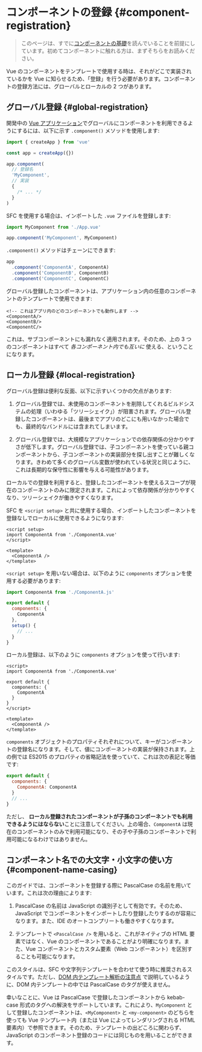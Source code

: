 # コンポーネントの登録 {#component-registration}

> このページは、すでに[コンポーネントの基礎](/guide/essentials/component-basics)を読んでいることを前提にしています。初めてコンポーネントに触れる方は、まずそちらをお読みください。

<VueSchoolLink href="https://vueschool.io/lessons/vue-3-global-vs-local-vue-components" title="コンポーネントの登録について学ぶ Vue.js の無料レッスン"/>

Vue のコンポーネントをテンプレートで使用する時は、それがどこで実装されているかを Vue に知らせるため、「登録」を行う必要があります。コンポーネントの登録方法には、グローバルとローカルの 2 つがあります。

## グローバル登録 {#global-registration}

開発中の [Vue アプリケーション](/guide/essentials/application)でグローバルにコンポーネントを利用できるようにするには、以下に示す `.component()` メソッドを使用します:

```js
import { createApp } from 'vue'

const app = createApp({})

app.component(
  // 登録名
  'MyComponent',
  // 実装
  {
    /* ... */
  }
)
```

SFC を使用する場合は、インポートした `.vue` ファイルを登録します:

```js
import MyComponent from './App.vue'

app.component('MyComponent', MyComponent)
```

`.component()` メソッドはチェーンにできます:

```js
app
  .component('ComponentA', ComponentA)
  .component('ComponentB', ComponentB)
  .component('ComponentC', ComponentC)
```

グローバル登録したコンポーネントは、アプリケーション内の任意のコンポーネントのテンプレートで使用できます:

```vue-html
<!-- これはアプリ内のどのコンポーネントでも動作します -->
<ComponentA/>
<ComponentB/>
<ComponentC/>
```

これは、サブコンポーネントにも漏れなく適用されます。そのため、上の 3 つのコンポーネントはすべて _各コンポーネント内でも互いに_ 使える、ということになります。

## ローカル登録 {#local-registration}

グローバル登録は便利な反面、以下に示すいくつかの欠点があります:

1. グローバル登録では、未使用のコンポーネントを削除してくれるビルドシステムの処理（いわゆる「ツリーシェイク」）が阻害されます。グローバル登録したコンポーネントは、最後までアプリのどこにも用いなかった場合でも、最終的なバンドルには含まれてしまいます。

2. グローバル登録では、大規模なアプリケーションでの依存関係の分かりやすさが低下します。グローバル登録では、子コンポーネントを使っている親コンポーネントから、子コンポーネントの実装部分を探し出すことが難しくなります。きわめて多くのグローバル変数が使われている状況と同じように、これは長期的な保守性に影響を与える可能性があります。

ローカルでの登録を利用すると、登録したコンポーネントを使えるスコープが現在のコンポーネントのみに限定されます。これによって依存関係が分かりやすくなり、ツリーシェイクが働きやすくなります。

<div class="composition-api">

SFC を `<script setup>` と共に使用する場合、インポートしたコンポーネントを登録なしでローカルに使用できるようになります:

```vue
<script setup>
import ComponentA from './ComponentA.vue'
</script>

<template>
  <ComponentA />
</template>
```

 `<script setup>` を用いない場合は、以下のように `components` オプションを使用する必要があります:

```js
import ComponentA from './ComponentA.js'

export default {
  components: {
    ComponentA
  },
  setup() {
    // ...
  }
}
```

</div>
<div class="options-api">

ローカル登録は、以下のように `components` オプションを使って行います:

```vue
<script>
import ComponentA from './ComponentA.vue'

export default {
  components: {
    ComponentA
  }
}
</script>

<template>
  <ComponentA />
</template>
```

</div>

`components` オブジェクトのプロパティそれぞれについて、キーがコンポーネントの登録名になります。そして、値にコンポーネントの実装が保持されます。上の例では ES2015 のプロパティの省略記法を使っていて、これは次の表記と等価です:

```js
export default {
  components: {
    ComponentA: ComponentA
  }
  // ...
}
```

ただし、 **ローカル登録されたコンポーネントが子孫のコンポーネントでも利用できるようにはならない**ことに注意してください。上の場合、`ComponentA` は現在のコンポーネントのみで利用可能になり、その子や子孫のコンポーネントで利用可能になるわけではありません。

## コンポーネント名での大文字・小文字の使い方 {#component-name-casing}

このガイドでは、コンポーネントを登録する際に PascalCase の名前を用いています。これは次の理由によります:

1. PascalCase の名前は JavaScript の識別子として有効です。そのため、JavaScript でコンポーネントをインポートしたり登録したりするのが容易になります。また、IDE のオートコンプリートも働きやすくなります。

2. テンプレートで `<PascalCase />` を用いると、これがネイティブの HTML 要素ではなく、Vue のコンポーネントであることがより明確になります。また、Vue コンポーネントとカスタム要素（Web コンポーネント）を区別することも可能になります。

このスタイルは、SFC や文字列テンプレートを合わせて使う時に推奨されるスタイルです。ただし、[DOM 内テンプレート解析の注意点](/guide/essentials/component-basics#in-dom-template-parsing-caveats) で説明しているように、DOM 内テンプレートの中では PascalCase のタグが使えません。

幸いなことに、Vue は PascalCase で登録したコンポーネントから kebab-case 形式のタグへの解決をサポートしています。これにより、`MyComponent` として登録したコンポーネントは、`<MyComponent>` と `<my-component>` のどちらを使っても Vue テンプレート内（または Vue によってレンダリングされる HTML 要素内）で参照できます。そのため、テンプレートの出どころに関わらず、JavaScript のコンポーネント登録のコードには同じものを用いることができます。
